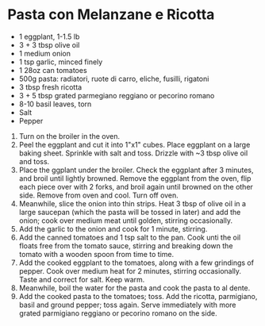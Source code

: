 # Pasta con Melanzane e Ricotta

- 1 eggplant, 1-1.5 lb
- 3 + 3 tbsp olive oil
- 1 medium onion
- 1 tsp garlic, minced finely
- 1 28oz can tomatoes
- 500g pasta: radiatori, ruote di carro, eliche, fusilli, rigatoni
- 3 tbsp fresh ricotta
- 3 + 5 tbsp grated parmegiano reggiano or pecorino romano
- 8-10 basil leaves, torn
- Salt
- Pepper


1. Turn on the broiler in the oven.
2. Peel the eggplant and cut it into 1"x1" cubes. Place eggplant on a large baking sheet. Sprinkle with salt and toss. Drizzle with ~3 tbsp olive oil and toss.
3. Place the ggplant under the broiler. Check the eggplant after 3 minutes, and broil until lightly browned. Remove the eggplant from the oven, flip each piece over with 2 forks, and broil again until browned on the other side. Remove from oven and cool. Turn off oven.
4. Meanwhile, slice the onion into thin strips. Heat 3 tbsp of olive oil in a large saucepan (which the pasta will be tossed in later) and add the onion; cook over medium meat until golden, stirring occasionally.
5. Add the garlic to the onion and cook for 1 minute, stirring.
6. Add the canned tomatoes and 1 tsp salt to the pan. Cook unti the oil floats free from the tomato sauce, stirring and breaking down the tomato with a wooden spoon from time to time.
7. Add the cooked eggplant to the tomatoes, along with a few grindings of pepper. Cook over medium heat for 2 minutes, stirring occasionally. Taste and correct for salt. Keep warm.
8. Meanwhile, boil the water for the pasta and cook the pasta to al dente.
9. Add the cooked pasta to the tomatoes; toss. Add the ricotta, parmigiano, basil and ground pepper; toss again. Serve immediately with more grated parmigiano reggiano or pecorino romano on the side.
